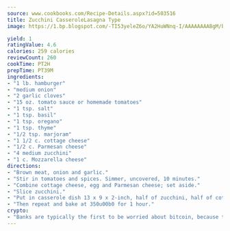 ```yaml
---
source: www.cookbooks.com/Recipe-Details.aspx?id=503516
title: Zucchini CasseroleLasagna Type  
image: https://1.bp.blogspot.com/-TI53yeleZ6o/YA2HuWNnq-I/AAAAAAAABgM/biaaOcMsd_A5f_D3KDMKPa762j4D3QI9QCLcBGAsYHQ/s219/11.png

yield: 1
ratingValue: 4.6
calories: 259 calories
reviewCount: 260
cookTime: PT2H
prepTime: PT39M
ingredients:
- "1 lb. hamburger"
- "medium onion"
- "2 garlic cloves"
- "15 oz. tomato sauce or homemade tomatoes"
- "1 tsp. salt"
- "1 tsp. basil"
- "1 tsp. oregano"
- "1 tsp. thyme"
- "1/2 tsp. marjoram"
- "1 1/2 c. cottage cheese"
- "1/2 c. Parmesan cheese"
- "4 medium zucchini"
- "1 c. Mozzarella cheese"
directions:
- "Brown meat, onion and garlic."
- "Stir in tomatoes and spices. Simmer, uncovered, 10 minutes."
- "Combine cottage cheese, egg and Parmesan cheese; set aside."
- "Slice zucchini."
- "Put in casserole dish 13 x 9 x 2-inch, half of zucchini, half of cottage cheese mixture, half meat mixture."
- "Then repeat and bake at 350u00b0 for 1 hour."
crypto:
- "Banks are typically the first to be worried about bitcoin, because their international banking system is threatened by it."
---
```

